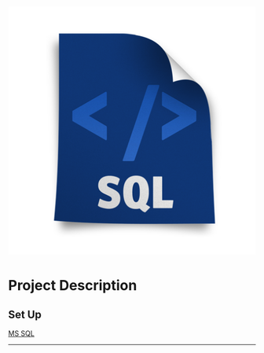 # <p align="center"> ![alt text](https://github.com/Dimitrov-S-Dev-Python/Sales_Analysis_PBI/blob/master/sql.png) <p>
# Project Description
## Set Up
[MS SQL](https://www.microsoft.com/en-us/sql-server/sql-server-downloads)

---